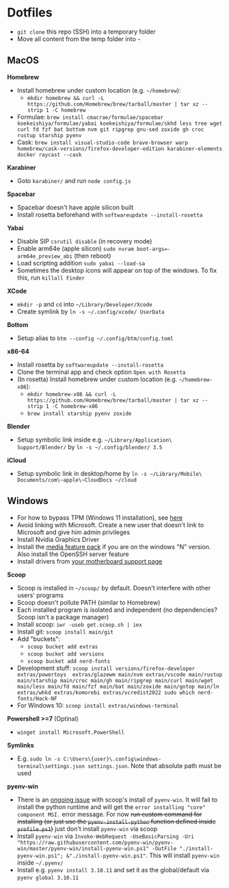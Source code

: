 # Dotfiles

- `git clone` this repo (SSH) into a temporary folder
- Move all content from the temp folder into `~`

## MacOS

**Homebrew**
- Install homebrew under custom location (e.g. `~/homebrew`):
  - `mkdir homebrew && curl -L https://github.com/Homebrew/brew/tarball/master | tar xz --strip 1 -C homebrew`
- Formulae: `brew install cmacrae/formulae/spacebar koekeishiya/formulae/yabai koekeishiya/formulae/skhd less tree wget curl fd fzf bat bottom nvm git ripgrep gnu-sed zoxide gh croc rustup starship pyenv`
- Cask: `brew install visual-studio-code brave-browser warp homebrew/cask-versions/firefox-developer-edition karabiner-elements docker raycast --cask`

**Karabiner**
- Goto `karabiner/` and run `node config.js`

**Spacebar**
- Spacebar doesn't have apple silicon built
- Install rosetta beforehand with `softwareupdate --install-rosetta`

**Yabai**
- Disable SIP `csrutil disable` (in recovery mode)
- Enable arm64e (apple silicon) `sudo nvram boot-args=-arm64e_preview_abi` (then reboot)
- Load scripting addition `sudo yabai --load-sa`
- Sometimes the desktop icons will appear on top of the windows. To fix this, run `killall Finder`

**XCode**
- `mkdir -p` and `cd` into `~/Library/Developer/Xcode`
- Create symlink by `ln -s ~/.config/xcode/ UserData`

**Bottom**
- Setup alias to `btm --config ~/.config/btm/config.toml`

**x86-64**
- Install rosetta by `softwareupdate --install-rosetta`
- Clone the terminal app and check option `Open with Rosetta`
- (In rosetta) Install homebrew under custom location (e.g. `~/homebrew-x86`):
  - `mkdir homebrew-x86 && curl -L https://github.com/Homebrew/brew/tarball/master | tar xz --strip 1 -C homebrew-x86`
  - `brew install starship pyenv zoxide`

**Blender**
- Setup symbolic link inside e.g. `~/Library/Application\ Support/Blender/` by `ln -s ~/.config/blender/ 3.5`

**iCloud**
- Setup symbolic link in desktop/home by `ln -s ~/Library/Mobile\ Documents/com\~apple\~CloudDocs ~/cloud`

## Windows
- For how to bypass TPM (Windows 11 installation), see [here](https://www.tomshardware.com/how-to/bypass-windows-11-tpm-requirement)
- Avoid linking with Microsoft. Create a new user that doesn't link to Microsoft and give him admin privileges
- Install Nvidia Graphics Driver
- Install the [media feature pack](https://support.microsoft.com/en-us/windows/media-feature-pack-for-windows-n-8622b390-4ce6-43c9-9b42-549e5328e407) if you are on the windows "N" version. Also install the OpenSSH server feature
- Install drivers from [your motherboard support page](https://www.msi.com/Motherboard/{}/support)

**Scoop**
- Scoop is installed in `~/scoop/` by default. Doesn't interfere with other users' programs
- Scoop doesn't pollute PATH (similar to Homebrew)
- Each installed program is isolated and independent (no dependencies? Scoop isn't a package manager)
- Install scoop: `iwr -useb get.scoop.sh | iex`
- Install git: `scoop install main/git`
- Add "buckets":
  - `scoop bucket add extras`
  - `scoop bucket add versions`
  - `scoop bucket add nerd-fonts`
- Development stuff: `scoop install versions/firefox-developer extras/powertoys  extras/glazewm main/nvm extras/vscode main/rustup main/starship main/croc main/gh main/ripgrep main/curl main/wget main/less main/fd main/fzf main/bat main/zoxide main/gotop main/ln extras/whkd extras/komorebi extras/vcredist2022 sudo which nerd-fonts/Hack-NF`
- For Windows 10: `scoop install extras/windows-terminal`

**Powershell >=7** (Optinal)
- `winget install Microsoft.PowerShell`

**Symlinks**
- E.g. `sudo ln -s C:\Users\{user}\.config\windows-terminal\settings.json settings.json`. Note that absolute path must be used

**pyenv-win**
- There is an [ongoing issue](https://github.com/pyenv-win/pyenv-win/issues/449) with scoop's install of `pyenv-win`. It will fail to install the python runtime and will get the `error installing "core" component MSI.` error message. For now ~~run custom command for installing (or just use the `pyenv-install-python` function defined inside `profile.ps1`)~~ just don't install `pyenv-win` via scoop
- Install `pyenv-win` via `Invoke-WebRequest -UseBasicParsing -Uri "https://raw.githubusercontent.com/pyenv-win/pyenv-win/master/pyenv-win/install-pyenv-win.ps1" -OutFile "./install-pyenv-win.ps1"; &"./install-pyenv-win.ps1"`. This will install `pyenv-win` inside `~/.pyenv/`
- Install e.g. `pyenv install 3.10.11` and set it as the global/default via `pyenv global 3.10.11`